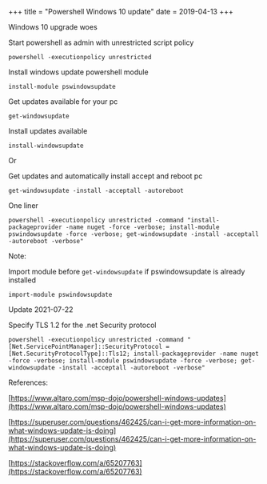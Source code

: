 +++
title = "Powershell Windows 10 update"
date = 2019-04-13
+++

Windows 10 upgrade woes

Start powershell as admin with unrestricted script policy

	powershell -executionpolicy unrestricted

Install windows update powershell module

	install-module pswindowsupdate

Get updates available for your pc

	get-windowsupdate

Install updates available

	install-windowsupdate

Or

Get updates and automatically install accept and reboot pc

	get-windowsupdate -install -acceptall -autoreboot

One liner

	powershell -executionpolicy unrestricted -command "install-packageprovider -name nuget -force -verbose; install-module pswindowsupdate -force -verbose; get-windowsupdate -install -acceptall -autoreboot -verbose"

Note:

Import module before `get-windowsupdate` if pswindowsupdate is already installed

	import-module pswindowsupdate

Update 2021-07-22

Specify TLS 1.2 for the .net Security protocol

    powershell -executionpolicy unrestricted -command "[Net.ServicePointManager]::SecurityProtocol = [Net.SecurityProtocolType]::Tls12; install-packageprovider -name nuget -force -verbose; install-module pswindowsupdate -force -verbose; get-windowsupdate -install -acceptall -autoreboot -verbose"

References:

[https://www.altaro.com/msp-dojo/powershell-windows-updates](https://www.altaro.com/msp-dojo/powershell-windows-updates)

[https://superuser.com/questions/462425/can-i-get-more-information-on-what-windows-update-is-doing](https://superuser.com/questions/462425/can-i-get-more-information-on-what-windows-update-is-doing)

[https://stackoverflow.com/a/65207763](https://stackoverflow.com/a/65207763)
